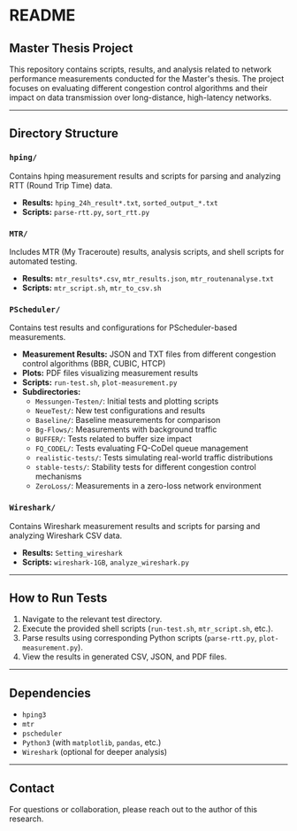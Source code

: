 # README

## Master Thesis Project

This repository contains scripts, results, and analysis related to network performance measurements conducted for the Master's thesis. The project focuses on evaluating different congestion control algorithms and their impact on data transmission over long-distance, high-latency networks.

---

## Directory Structure

### `hping/`
Contains hping measurement results and scripts for parsing and analyzing RTT (Round Trip Time) data.
- **Results:** `hping_24h_result*.txt`, `sorted_output_*.txt`
- **Scripts:** `parse-rtt.py`, `sort_rtt.py`

### `MTR/`
Includes MTR (My Traceroute) results, analysis scripts, and shell scripts for automated testing.
- **Results:** `mtr_results*.csv`, `mtr_results.json`, `mtr_routenanalyse.txt`
- **Scripts:** `mtr_script.sh`, `mtr_to_csv.sh`

### `PScheduler/`
Contains test results and configurations for PScheduler-based measurements.
- **Measurement Results:** JSON and TXT files from different congestion control algorithms (BBR, CUBIC, HTCP)
- **Plots:** PDF files visualizing measurement results
- **Scripts:** `run-test.sh`, `plot-measurement.py`
- **Subdirectories:**
  - `Messungen-Testen/`: Initial tests and plotting scripts
  - `NeueTest/`: New test configurations and results
  - `Baseline/`: Baseline measurements for comparison
  - `Bg-Flows/`: Measurements with background traffic
  - `BUFFER/`: Tests related to buffer size impact
  - `FQ_CODEL/`: Tests evaluating FQ-CoDel queue management
  - `realistic-tests/`: Tests simulating real-world traffic distributions
  - `stable-tests/`: Stability tests for different congestion control mechanisms
  - `ZeroLoss/`: Measurements in a zero-loss network environment

### `Wireshark/`
Contains Wireshark measurement results and scripts for parsing and analyzing Wireshark CSV data.
- **Results:** `Setting_wireshark`
- **Scripts:** `wireshark-1GB`, `analyze_wireshark.py`

---

## How to Run Tests
1. Navigate to the relevant test directory.
2. Execute the provided shell scripts (`run-test.sh`, `mtr_script.sh`, etc.).
3. Parse results using corresponding Python scripts (`parse-rtt.py`, `plot-measurement.py`).
4. View the results in generated CSV, JSON, and PDF files.

---

## Dependencies
- `hping3`
- `mtr`
- `pscheduler`
- `Python3` (with `matplotlib`, `pandas`, etc.)
- `Wireshark` (optional for deeper analysis)

---

## Contact
For questions or collaboration, please reach out to the author of this research.

